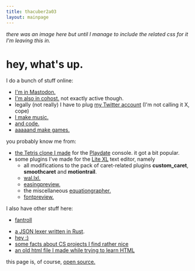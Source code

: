 ```yaml
---
title: thacuber2a03
layout: mainpage
---
```


_there was an image here but until I manage to include the related css for it I'm leaving this in._

hey, what's up.
===========================================================================

I do a bunch of stuff online:

- <a rel="me" href="https://mastodon.gamedev.place/@thacuber2a03">I'm in Mastodon.</a>
- [I'm also in cohost.](https://cohost.org/thacuber2a03) not exactly
  active though.
- legally (not really) I have to plug [my Twitter account](https://twitter.com/thacuber2a03) (I'm not calling it X, cope)
- [I make music.](https://youtube.com/@thacuber2a03)
- [and code.](https://github.com/thacuber2a03)
- [aaaaand make games.](https://thacuber.itch.io)

you probably know me from:

- [the Tetris clone I made](https://github.com/thacuber2a03/Blockdate)
  for the [Playdate](https://play.date) console. it got a bit popular.
- some plugins I\'ve made for the [Lite XL](https://github.com/lite-xl/lite-xl) text editor, namely
    - all modifications to the pack of caret-related plugins **custom\_caret**, **smoothcaret** and **motiontrail**.
    - [wal.lxl.](https://github.com/thacuber2a03/wal.lxl)
    - [easingpreview.](https://github.com/thacuber2a03/lite-xl-easingpreview)
    - the miscellaneous [equationgrapher.](https://github.com/thacuber2a03/equationgrapher)
    - [fontpreview.](https://raw.githubusercontent.com/lite-xl/lite-xl-plugins/master/plugins/fontpreview.lua)

I also have other stuff here:

- [fantroll](/fantroll)
<!-- - [fireworks](/fireworks), a small unofficial WASM-4 demo written in Rust. -->
- [a JSON lexer written in Rust](/jsonlexer).
- [hey :)](/hey)
- [some facts about CS projects I find rather nice](/csfunfacts)
- [an old html file I made while trying to learn HTML](/page1)

this page is, of course, [open source.](https://github.com/thacuber2a03/thacuber2a03.github.io)
